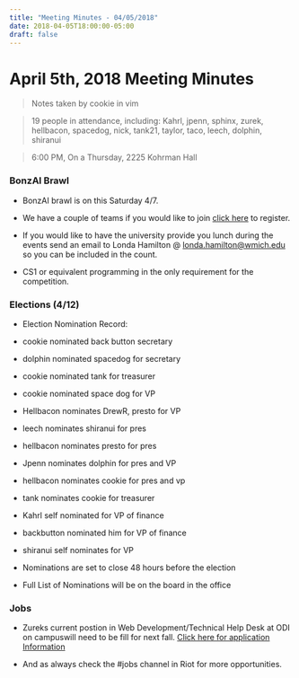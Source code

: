 ```yaml
---
title: "Meeting Minutes - 04/05/2018"
date: 2018-04-05T18:00:00-05:00
draft: false
---
```


# April 5th, 2018 Meeting Minutes
> Notes taken by cookie in vim

> 19 people in attendance, including: Kahrl, jpenn, sphinx, zurek, hellbacon, spacedog, nick, tank21, taylor, taco, leech, dolphin, shiranui 

> 6:00 PM, On a Thursday, 2225 Kohrman Hall

### BonzAI Brawl 

- BonzAI brawl is on this Saturday 4/7.

- We have a couple of teams if you would like to join [click here](http://bonzai.cs.mtu.edu/) to register.

- If you would like to have the university provide you lunch during the events send an email to Londa Hamilton @ londa.hamilton@wmich.edu so you can be included in the count.

- CS1 or equivalent programming in the only requirement for the competition. 

### Elections (4/12)

- Election Nomination Record: 

- cookie nominated back button secretary
- dolphin nominated spacedog for secretary
- cookie nominated tank for treasurer
- cookie nominated space dog for VP
- Hellbacon nominates DrewR, presto for VP
- leech nominates shiranui for pres
- hellbacon nominates presto for pres 
- Jpenn nominates dolphin for pres and VP
- hellbacon nominates cookie for pres and vp 
- tank nominates cookie for treasurer
- Kahrl self nominated for VP of finance
- backbutton nominated him for VP of finance 
- shiranui self nominates for VP

- Nominations are set to close 48 hours before the election

- Full List of Nominations will be on the board in the office


### Jobs 

- Zureks current postion in Web Development/Technical Help Desk at ODI on campuswill need to be fill for next fall. [Click here for application Information](https://cclub.cs.wmich.edu/_matrix/media/v1/download/cclub.cs.wmich.edu/nJfLQtTqQqBqLXIqUnCAQrnt)

- And as always check the #jobs channel in Riot for more opportunities. 

